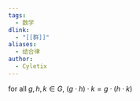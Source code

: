 ```yaml
---
tags:
  - 数学
dlink:
  - "[[群]]"
aliases:
  - 结合律
author:
  - Cyletix
---
```

for all $g, h, k \in G$, $(g\cdot h)\cdot k=g\cdot(h\cdot k)$
